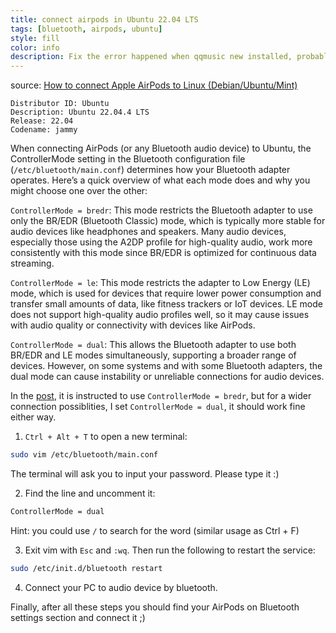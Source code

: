 ```yaml
---
title: connect airpods in Ubuntu 22.04 LTS
tags: [bluetooth, airpods, ubuntu]
style: fill
color: info
description: Fix the error happened when qqmusic new installed, probably because of high resolution of screen
---
```

source: [How to connect Apple AirPods to Linux (Debian/Ubuntu/Mint)](https://gist.github.com/aidos-dev/b49078c1d8c6bb1621e4ac199d18213b)
```
Distributor ID: Ubuntu
Description: Ubuntu 22.04.4 LTS
Release: 22.04
Codename: jammy
```
When connecting AirPods (or any Bluetooth audio device) to Ubuntu, the ControllerMode setting in the Bluetooth configuration file (`/etc/bluetooth/main.conf`) determines how your Bluetooth adapter operates. Here’s a quick overview of what each mode does and why you might choose one over the other:

`ControllerMode = bredr`: This mode restricts the Bluetooth adapter to use only the BR/EDR (Bluetooth Classic) mode, which is typically more stable for audio devices like headphones and speakers. Many audio devices, especially those using the A2DP profile for high-quality audio, work more consistently with this mode since BR/EDR is optimized for continuous data streaming.

`ControllerMode = le`: This mode restricts the adapter to Low Energy (LE) mode, which is used for devices that require lower power consumption and transfer small amounts of data, like fitness trackers or IoT devices. LE mode does not support high-quality audio profiles well, so it may cause issues with audio quality or connectivity with devices like AirPods.

`ControllerMode = dual`: This allows the Bluetooth adapter to use both BR/EDR and LE modes simultaneously, supporting a broader range of devices. However, on some systems and with some Bluetooth adapters, the dual mode can cause instability or unreliable connections for audio devices.

In the [post](https://gist.github.com/aidos-dev/b49078c1d8c6bb1621e4ac199d18213b), it is instructed to use `ControllerMode = bredr`, but for a wider connection possiblities, I set `ControllerMode = dual`, it should work fine either way.

1. `Ctrl + Alt + T` to open a new terminal:
```bash
sudo vim /etc/bluetooth/main.conf
```
The terminal will ask you to input your password. Please type it :)

2. Find the line and uncomment it:
```bash
ControllerMode = dual
```
Hint: you could use `/` to search for the word (similar usage as Ctrl + F)

3. Exit vim with `Esc` and `:wq`. Then run the following to restart the service:
```bash
sudo /etc/init.d/bluetooth restart
```
4. Connect your PC to audio device by bluetooth. 

Finally, after all these steps you should find your AirPods on Bluetooth settings section and connect it ;)